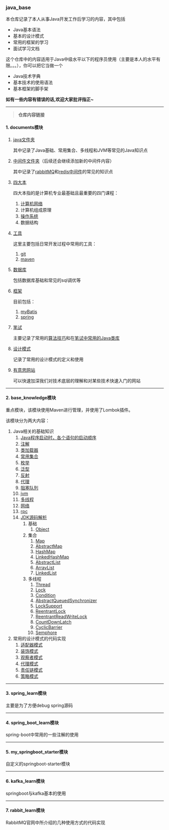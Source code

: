 ### java_base

本仓库记录了本人从事Java开发工作后学习的内容，其中包括

+ Java基本语法
+ 基本的设计模式
+ 常用的框架的学习
+ 面试学习文档

这个仓库中的内容适用于Java中级水平以下的程序员使用（主要是本人的水平有限。。。），你可以把它当做一个

+ Java技术字典
+ 基本技术的使用语法
+ 基本框架的脚手架

**如有一些内容有错误的话,欢迎大家批评指正~**

------

> **仓库内容链接**

#### 1. documents模块

1. [java文件夹](documents/java)

   其中记录了Java基础、常用集合、多线程和JVM等常见的Java知识点

2. [中间件文件夹](documents/中间件)（后续还会继续添加新的中间件内容）

   其中记录了[rabbitMQ](documents/中间件/rabbitMQ.md)和[redis中间件](documents/中间件/redis.md)的常见的知识点

3. [四大本](documents/四大本)

   四大本指的是计算机专业最基础且最重要的四门课程：

   1. [计算机网络](documents/四大本/计网.md)
   2. 计算机组成原理
   3. [操作系统](documents/四大本/操作系统.md)
   4. 数据结构

4. [工具](documents/工具)

   这里主要包括日常开发过程中常用的工具：

   1. [git](documents/工具/git.md)
   2. [maven](documents/工具/maven.md)

5. [数据库](documents/数据库)

   包括数据库基础和常见的sql调优等

6. [框架](documents/框架)

   目前包括：

   1. [myBatis](documents/框架/myBatis)
   2. [spring](documents/框架/spring)

7. [笔试](documents/笔试)

   主要记录了常用的[算法技巧](documents/笔试/技巧.md)和在[笔试中常用的Java类库](documents/笔试/类库.md)

8. [设计模式](documents/设计模式)

   记录了常用的设计模式的定义和使用

9. [有意思网站](documents/有意思网站.md)

   可以快速加深我们对技术底层的理解和对某些技术快速入门的网站

------

#### 2. base_knowledge模块

重点模块，该模块使用Maven进行管理，并使用了Lombok插件。

该模块分为两大内容：

1. Java相关的基础知识
   1. [Java程序启动时，各个语句的启动顺序](base_knowledge/src/main/java/base_knowledge/base)
   2. [注解](base_knowledge/src/main/java/base_knowledge/annot)
   3. [类加载器](base_knowledge/src/main/java/base_knowledge/classLoad)
   4. [常用集合](base_knowledge/src/main/java/base_knowledge/collection)
   5. [枚举](base_knowledge/src/main/java/base_knowledge/enumdemo)
   6. [泛型](base_knowledge/src/main/java/base_knowledge/generic)
   7. [反射](base_knowledge/src/main/java/base_knowledge/reflect)
   8. [代理](base_knowledge/src/main/java/base_knowledge/proxy)
   9. [阻塞队列](base_knowledge/src/main/java/base_knowledge/blocking_queue)
   10. [jvm](base_knowledge/src/main/java/base_knowledge/jvm)
   11. [多线程](base_knowledge/src/main/java/base_knowledge/Multi_Thread)
   12. [网络](base_knowledge/src/main/java/base_knowledge/network)
   13. [rpc](base_knowledge/src/main/java/base_knowledge/rpc)
   14. [JDK源码解析](base_knowledge/src/main/java/base_knowledge/sourcecode/java)
       1. 基础
          1. [Object](base_knowledge/src/main/java/base_knowledge/sourcecode/java/lang/Object.java)
       2. 集合
          1. [Map](base_knowledge/src/main/java/base_knowledge/sourcecode/java/util/Map.java)
          2. [AbstractMap](base_knowledge/src/main/java/base_knowledge/sourcecode/java/util/AbstractMap.java)
          3. [HashMap](base_knowledge/src/main/java/base_knowledge/sourcecode/java/util/HashMap.java)
          4. [LinkedHashMap](base_knowledge/src/main/java/base_knowledge/sourcecode/java/util/LinkedHashMap.java)
          5. [AbstractList](base_knowledge/src/main/java/base_knowledge/sourcecode/java/util/AbstractList.java)
          6. [ArrayList](base_knowledge/src/main/java/base_knowledge/sourcecode/java/util/ArrayList.java)
          7. [LinkedList](base_knowledge/src/main/java/base_knowledge/sourcecode/java/util/LinkedList.java)
       3. 多线程
          1. [Thread](base_knowledge/src/main/java/base_knowledge/sourcecode/java/lang/Thread.java)
          2. [Lock](base_knowledge/src/main/java/base_knowledge/sourcecode/java/util/concurrent/locks/Lock.java)
          3. [Condition](base_knowledge/src/main/java/base_knowledge/sourcecode/java/util/concurrent/locks/Condition.java)
          4. [AbstractQueuedSynchronizer](base_knowledge/src/main/java/base_knowledge/sourcecode/java/util/concurrent/locks/AbstractQueuedSynchronizer.java)
          5. [LockSupport](base_knowledge/src/main/java/base_knowledge/sourcecode/java/util/concurrent/locks/LockSupport.java)
          6. [ReentrantLock](base_knowledge/src/main/java/base_knowledge/sourcecode/java/util/concurrent/locks/ReentrantLock.java)
          7. [ReentrantReadWriteLock](base_knowledge/src/main/java/base_knowledge/sourcecode/java/util/concurrent/locks/ReentrantReadWriteLock.java)
          8. [CountDownLatch](base_knowledge/src/main/java/base_knowledge/sourcecode/java/util/concurrent/CountDownLatch.java)
          9. [CyclicBarrier](base_knowledge/src/main/java/base_knowledge/sourcecode/java/util/concurrent/CyclicBarrier.java)
          10. [Semphore](base_knowledge/src/main/java/base_knowledge/sourcecode/java/util/concurrent/Semaphore.java)
2. 常用的设计模式的代码实现
   1. [适配器模式](base_knowledge/src/main/java/design_patterns/adapter)
   2. [装饰模式](base_knowledge/src/main/java/design_patterns/decorator)
   3. [观察者模式](base_knowledge/src/main/java/design_patterns/observer)
   4. [代理模式](base_knowledge/src/main/java/design_patterns/proxy)
   5. [责任链模式](base_knowledge/src/main/java/design_patterns/responsibityChain)
   6. [策略模式](base_knowledge/src/main/java/design_patterns/strategy)

------

#### 3. spring_learn模块

主要是为了方便debug spring源码

------

#### 4. spring_boot_learn模块

spring-boot中常用的一些注解的使用

------

#### 5. my_springboot_starter模块

自定义的springboot-starter模块

------

#### 6. kafka_learn模块

springboot与kafka基本的使用

------

#### 7. rabbit_learn模块

RabbitMQ官网中所介绍的几种使用方式的代码实现
